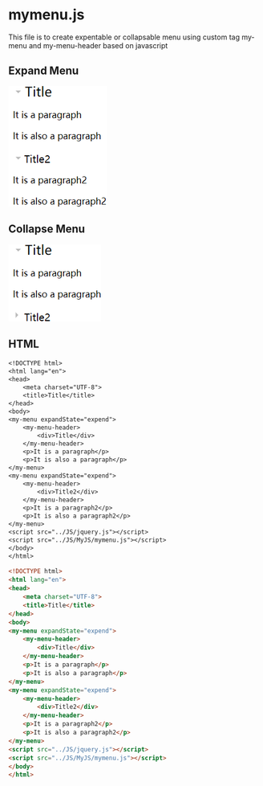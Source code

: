 <h1>mymenu.js</h1>
This file is to create expentable or collapsable menu using custom tag my-menu and my-menu-header based on javascript
<h2>Expand Menu</h2>
<img src="https://github.com/Jack5s/JavascriptMenu/blob/master/Image/expand.png"/>
<h2>Collapse Menu</h2>
<img src="https://github.com/Jack5s/JavascriptMenu/blob/master/Image/collapse.png"/>
<h2>HTML</h2>

    <!DOCTYPE html>
    <html lang="en">
    <head>
        <meta charset="UTF-8">
        <title>Title</title>
    </head>
    <body>
    <my-menu expandState="expend">
        <my-menu-header>
            <div>Title</div>
        </my-menu-header>
        <p>It is a paragraph</p>
        <p>It is also a paragraph</p>
    </my-menu>
    <my-menu expandState="expend">
        <my-menu-header>
            <div>Title2</div>
        </my-menu-header>
        <p>It is a paragraph2</p>
        <p>It is also a paragraph2</p>
    </my-menu>
    <script src="../JS/jquery.js"></script>
    <script src="../JS/MyJS/mymenu.js"></script>
    </body>
    </html>
    
```html
<!DOCTYPE html>
<html lang="en">
<head>
    <meta charset="UTF-8">
    <title>Title</title>
</head>
<body>
<my-menu expandState="expend">
    <my-menu-header>
        <div>Title</div>
    </my-menu-header>
    <p>It is a paragraph</p>
    <p>It is also a paragraph</p>
</my-menu>
<my-menu expandState="expend">
    <my-menu-header>
        <div>Title2</div>
    </my-menu-header>
    <p>It is a paragraph2</p>
    <p>It is also a paragraph2</p>
</my-menu>
<script src="../JS/jquery.js"></script>
<script src="../JS/MyJS/mymenu.js"></script>
</body>
</html>
```
